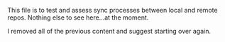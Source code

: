 This file is to test and assess sync processes between local and remote repos. Nothing else to see here...at the moment.

I removed all of the previous content and suggest starting over again.
